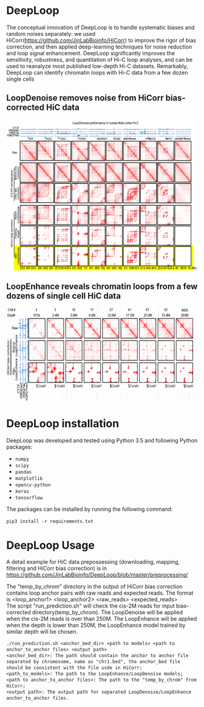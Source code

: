 # DeepLoop
The conceptual innovation of DeepLoop is to handle systematic biases and random noises separately: we used HiCorr(https://github.com/JinLabBioinfo/HiCorr) to improve the rigor of bias correction, and then applied deep-learning techniques for noise reduction and loop signal enhancement. DeepLoop significantly improves the sensitivity, robustness, and quantitation of Hi-C loop analyses, and can be used to reanalyze most published low-depth Hi-C datasets. Remarkably, DeepLoop can identify chromatin loops with Hi-C data from a few dozen single cells

## LoopDenoise removes noise from HiCorr bias-corrected HiC data
<p align="center">
<img align="center" src="https://github.com/JinLabBioinfo/DeepLoop/blob/master/images/LoopDenoise.example.PNG" width="600" height="400">
</p>


## LoopEnhance reveals chromatin loops from a few dozens of single cell HiC data
<p align="center">
<img align="center" src="https://github.com/JinLabBioinfo/DeepLoop/blob/master/images/LoopEnhance_examples_sc.PNG" width="600" height="250">
</p>

# DeepLoop installation

DeepLoop was developed and tested using Python 3.5 and following Python packages:

* `numpy`
* `scipy`
* `pandas`
* `matplotlib`
* `opencv-python`
* `keras`
* `tensorflow`

The packages can be installed by running the following command:

`pip3 install -r requirements.txt`

# DeepLoop Usage
A detail example for HiC data prepossessing (downloading, mapping, filtering and HiCorr bias correction) is in https://github.com/JinLabBioinfo/DeepLoop/blob/master/preprocessing/

The "temp_by_chrom" directory in the output of HiCorr bias correction contains loop anchor pairs with raw reads and expected reads.
The format is <loop_anchor1> <loop_anchor2> <raw_reads> <expected_reads>  
The script "run_prediction.sh" will check the cis-2M reads for input bias-corrected directory(temp_by_chrom). The LoopDenoise will be applied when the cis-2M reads is over than 250M. The LoopEnhance will be applied when the depth is lower than 250M, the LoopEnhance model trained by similar depth will be chosen.
```
./run_prediction.sh <anchor_bed_dir> <path to models> <path to anchor_to_anchor files> <output path>
<anchor_bed_dir>: The path should contain the anchor to anchor file separated by chromosome, name as "chr1.bed", the anchor_bed file should be consistent with the file usde in HiCorr;
<path_to_models>: The path to the LoopEnhance/LoopDenoise models;
<path to anchor_to_anchor files>: The path to the "temp_by_chrom" from HiCorr;
<output path>: The output path for separated LoopDenoise/LoopEnhance anchor_to_anchor files.
```
